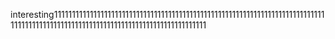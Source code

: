 interesting11111111111111111111111111111111111111111111111111111111111111111111111111111111111111111111111111111111111111111111111111111111111
